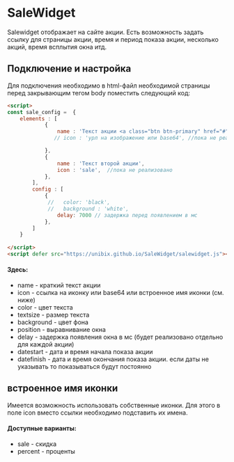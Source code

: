 # SaleWidget
Salewidget отображает на сайте акции. 
Есть возможность задать ссылку для страницы акции, время и период показа акции, несколько акций, время всплытия окна итд.
## Подключение и настройка
Для подключения необходимо в html-файл необходимой страницы перед закрывающим тегом body поместить следующий код:

~~~html
<script>
const sale_config =  {
    elements : [
            {
                name : 'Текст акции <a class="btn btn-primary" href="#">Узнать подробнее</a>',
               // icon : 'урл на изображение или base64', //пока не реализовано

            },
            {
                name : 'Текст второй акции',
                icon : 'sale',  //пока не реализовано
            },
        ],
        config : [
            {
             //   color: 'black',
             //   background : 'white',
                delay: 7000 // задержка перед появлением в мс
            },
        ]
    }
  
</script>
<script defer src="https://unibix.github.io/SaleWidget/salewidget.js"></script>
~~~

#### Здесь:
- name - краткий текст акции
- icon - ссылка на иконку или base64 или встроенное имя иконки (см. ниже)
- color - цвет текста
- textsize - размер текста
- background - цвет фона 
- position - выравнивание окна
- delay - задержка появления окна в мс (будет реализовано отдельно для каждой акции)
- datestart - дата и время начала показа акции
- datefinish - дата и время окончания показа акции. если даты не указывать то показываться будут постоянно
## встроенное имя иконки
Имеется возможность использовать собственные иконки. Для этого в поле icon вместо ссылки необходимо подставить их имена.
#### Доступные варианты:
- sale - скидка
- percent - проценты

